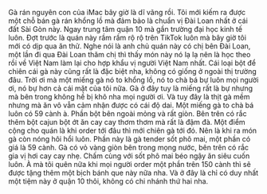 Gà rán nguyên con của iMac bây giờ là dĩ vãng rồi. Tôi mới kiếm ra được một chỗ bán gà rán khổng lồ mà đảm bảo là chuẩn vị Đài Loan nhất ở cái đất Sài Gòn này. Ngay trung tâm quận 10 mà gần trường đại học kinh tế luôn. Đợt trước là quán này rầm rầm rộ rộ trên TikTok luôn mà bây giờ tôi mới có dịp qua ăn thử. Nghe nói là anh chủ quán này có chị bên Đài Loan, một lần đi qua Đài Loan thăm chị thì thấy món này nó lạ lạ nên là học theo rồi về Việt Nam làm lại cho hợp khẩu vị người Việt Nam nhất. Cái loại bột để chiên cái gà này cũng rất là đặc biệt nha, không có giống ở ngoài thị trường đâu. Trời ơi mà một miếng gà nó to khổng lồ, nó to chà bá bự luôn mọi người ơi, nó bự hơn cả cái mặt của tôi nữa. Gà ở đây tuy là miếng rất là bự nhưng mà bên trong không hề bị khô nha mọi người ơi. Và tuy đây là thịt gà mềm nhưng mà ăn vô vẫn cảm nhận được có cái độ dai. Một miếng gà to chà bá luôn có 59 cành à. Phần bột bên ngoài mỏng và rất giòn. Bên trên có rắc thêm bột cajun bột ớt ăn cay cay thơm thơm mà rất là đậm đà. Một điểm cộng cho quán là khi order tới đâu thì mới chiên gà tới đó. Nên là khi ra món gà còn nóng hôi hổi luôn. Phần này là gà tender sốt phô mai, một phần có giá là 59 cành. Gà có vỏ vàng giòn bên trong mọng nước, bên trên có rắc gia vị hơi cay cay nhẹ. Chấm cùng với sốt phô mai béo ngậy ăn siêu cuốn luôn. À mà tôi quên nữa khi mọi người order một phần trên 150 cành thì sẽ được tặng thêm một bịch bánh que này nữa nha. Và ở đây là chỉ có duy nhất một tiệm này ở quận 10 thôi, không có chi nhánh thứ hai nha.